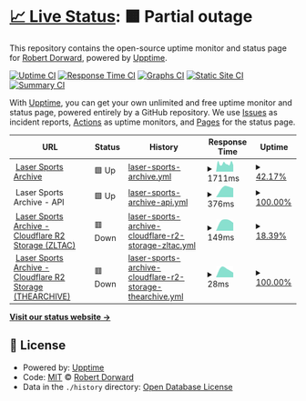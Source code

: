 # [📈 Live Status](https://status.tr1cky.au): <!--live status--> **🟧 Partial outage**

This repository contains the open-source uptime monitor and status page for [Robert Dorward](https://tr1cky.au), powered by [Upptime](https://github.com/upptime/upptime).

[![Uptime CI](https://github.com/dorwardtech/status/workflows/Uptime%20CI/badge.svg)](https://github.com/dorwardtech/status/actions?query=workflow%3A%22Uptime+CI%22)
[![Response Time CI](https://github.com/dorwardtech/status/workflows/Response%20Time%20CI/badge.svg)](https://github.com/dorwardtech/status/actions?query=workflow%3A%22Response+Time+CI%22)
[![Graphs CI](https://github.com/dorwardtech/status/workflows/Graphs%20CI/badge.svg)](https://github.com/dorwardtech/status/actions?query=workflow%3A%22Graphs+CI%22)
[![Static Site CI](https://github.com/dorwardtech/status/workflows/Static%20Site%20CI/badge.svg)](https://github.com/dorwardtech/status/actions?query=workflow%3A%22Static+Site+CI%22)
[![Summary CI](https://github.com/dorwardtech/status/workflows/Summary%20CI/badge.svg)](https://github.com/dorwardtech/status/actions?query=workflow%3A%22Summary+CI%22)

With [Upptime](https://upptime.js.org), you can get your own unlimited and free uptime monitor and status page, powered entirely by a GitHub repository. We use [Issues](https://github.com/dorwardtech/status/issues) as incident reports, [Actions](https://github.com/dorwardtech/status/actions) as uptime monitors, and [Pages](https://status.tr1cky.au) for the status page.

<!--start: status pages-->
<!-- This summary is generated by Upptime (https://github.com/upptime/upptime) -->
<!-- Do not edit this manually, your changes will be overwritten -->
<!-- prettier-ignore -->
| URL | Status | History | Response Time | Uptime |
| --- | ------ | ------- | ------------- | ------ |
| <img alt="" src="https://icons.duckduckgo.com/ip3/archive.lasersports.au.ico" height="13"> [Laser Sports Archive](https://archive.lasersports.au) | 🟩 Up | [laser-sports-archive.yml](https://github.com/DorwardTech/status/commits/HEAD/history/laser-sports-archive.yml) | <details><summary><img alt="Response time graph" src="./graphs/laser-sports-archive/response-time-week.png" height="20"> 1711ms</summary><br><a href="https://status.tr1cky.au/history/laser-sports-archive"><img alt="Response time 1711" src="https://img.shields.io/endpoint?url=https%3A%2F%2Fraw.githubusercontent.com%2FDorwardTech%2Fstatus%2FHEAD%2Fapi%2Flaser-sports-archive%2Fresponse-time.json"></a><br><a href="https://status.tr1cky.au/history/laser-sports-archive"><img alt="24-hour response time 1656" src="https://img.shields.io/endpoint?url=https%3A%2F%2Fraw.githubusercontent.com%2FDorwardTech%2Fstatus%2FHEAD%2Fapi%2Flaser-sports-archive%2Fresponse-time-day.json"></a><br><a href="https://status.tr1cky.au/history/laser-sports-archive"><img alt="7-day response time 1711" src="https://img.shields.io/endpoint?url=https%3A%2F%2Fraw.githubusercontent.com%2FDorwardTech%2Fstatus%2FHEAD%2Fapi%2Flaser-sports-archive%2Fresponse-time-week.json"></a><br><a href="https://status.tr1cky.au/history/laser-sports-archive"><img alt="30-day response time 1711" src="https://img.shields.io/endpoint?url=https%3A%2F%2Fraw.githubusercontent.com%2FDorwardTech%2Fstatus%2FHEAD%2Fapi%2Flaser-sports-archive%2Fresponse-time-month.json"></a><br><a href="https://status.tr1cky.au/history/laser-sports-archive"><img alt="1-year response time 1711" src="https://img.shields.io/endpoint?url=https%3A%2F%2Fraw.githubusercontent.com%2FDorwardTech%2Fstatus%2FHEAD%2Fapi%2Flaser-sports-archive%2Fresponse-time-year.json"></a></details> | <details><summary><a href="https://status.tr1cky.au/history/laser-sports-archive">42.17%</a></summary><a href="https://status.tr1cky.au/history/laser-sports-archive"><img alt="All-time uptime 42.17%" src="https://img.shields.io/endpoint?url=https%3A%2F%2Fraw.githubusercontent.com%2FDorwardTech%2Fstatus%2FHEAD%2Fapi%2Flaser-sports-archive%2Fuptime.json"></a><br><a href="https://status.tr1cky.au/history/laser-sports-archive"><img alt="24-hour uptime 92.00%" src="https://img.shields.io/endpoint?url=https%3A%2F%2Fraw.githubusercontent.com%2FDorwardTech%2Fstatus%2FHEAD%2Fapi%2Flaser-sports-archive%2Fuptime-day.json"></a><br><a href="https://status.tr1cky.au/history/laser-sports-archive"><img alt="7-day uptime 42.17%" src="https://img.shields.io/endpoint?url=https%3A%2F%2Fraw.githubusercontent.com%2FDorwardTech%2Fstatus%2FHEAD%2Fapi%2Flaser-sports-archive%2Fuptime-week.json"></a><br><a href="https://status.tr1cky.au/history/laser-sports-archive"><img alt="30-day uptime 42.17%" src="https://img.shields.io/endpoint?url=https%3A%2F%2Fraw.githubusercontent.com%2FDorwardTech%2Fstatus%2FHEAD%2Fapi%2Flaser-sports-archive%2Fuptime-month.json"></a><br><a href="https://status.tr1cky.au/history/laser-sports-archive"><img alt="1-year uptime 42.17%" src="https://img.shields.io/endpoint?url=https%3A%2F%2Fraw.githubusercontent.com%2FDorwardTech%2Fstatus%2FHEAD%2Fapi%2Flaser-sports-archive%2Fuptime-year.json"></a></details>
| <img alt="" src="https://icons.duckduckgo.com/ip3/archive.lasersports.au.ico" height="13"> Laser Sports Archive - API | 🟩 Up | [laser-sports-archive-api.yml](https://github.com/DorwardTech/status/commits/HEAD/history/laser-sports-archive-api.yml) | <details><summary><img alt="Response time graph" src="./graphs/laser-sports-archive-api/response-time-week.png" height="20"> 376ms</summary><br><a href="https://status.tr1cky.au/history/laser-sports-archive-api"><img alt="Response time 376" src="https://img.shields.io/endpoint?url=https%3A%2F%2Fraw.githubusercontent.com%2FDorwardTech%2Fstatus%2FHEAD%2Fapi%2Flaser-sports-archive-api%2Fresponse-time.json"></a><br><a href="https://status.tr1cky.au/history/laser-sports-archive-api"><img alt="24-hour response time 376" src="https://img.shields.io/endpoint?url=https%3A%2F%2Fraw.githubusercontent.com%2FDorwardTech%2Fstatus%2FHEAD%2Fapi%2Flaser-sports-archive-api%2Fresponse-time-day.json"></a><br><a href="https://status.tr1cky.au/history/laser-sports-archive-api"><img alt="7-day response time 376" src="https://img.shields.io/endpoint?url=https%3A%2F%2Fraw.githubusercontent.com%2FDorwardTech%2Fstatus%2FHEAD%2Fapi%2Flaser-sports-archive-api%2Fresponse-time-week.json"></a><br><a href="https://status.tr1cky.au/history/laser-sports-archive-api"><img alt="30-day response time 376" src="https://img.shields.io/endpoint?url=https%3A%2F%2Fraw.githubusercontent.com%2FDorwardTech%2Fstatus%2FHEAD%2Fapi%2Flaser-sports-archive-api%2Fresponse-time-month.json"></a><br><a href="https://status.tr1cky.au/history/laser-sports-archive-api"><img alt="1-year response time 376" src="https://img.shields.io/endpoint?url=https%3A%2F%2Fraw.githubusercontent.com%2FDorwardTech%2Fstatus%2FHEAD%2Fapi%2Flaser-sports-archive-api%2Fresponse-time-year.json"></a></details> | <details><summary><a href="https://status.tr1cky.au/history/laser-sports-archive-api">100.00%</a></summary><a href="https://status.tr1cky.au/history/laser-sports-archive-api"><img alt="All-time uptime 100.00%" src="https://img.shields.io/endpoint?url=https%3A%2F%2Fraw.githubusercontent.com%2FDorwardTech%2Fstatus%2FHEAD%2Fapi%2Flaser-sports-archive-api%2Fuptime.json"></a><br><a href="https://status.tr1cky.au/history/laser-sports-archive-api"><img alt="24-hour uptime 100.00%" src="https://img.shields.io/endpoint?url=https%3A%2F%2Fraw.githubusercontent.com%2FDorwardTech%2Fstatus%2FHEAD%2Fapi%2Flaser-sports-archive-api%2Fuptime-day.json"></a><br><a href="https://status.tr1cky.au/history/laser-sports-archive-api"><img alt="7-day uptime 100.00%" src="https://img.shields.io/endpoint?url=https%3A%2F%2Fraw.githubusercontent.com%2FDorwardTech%2Fstatus%2FHEAD%2Fapi%2Flaser-sports-archive-api%2Fuptime-week.json"></a><br><a href="https://status.tr1cky.au/history/laser-sports-archive-api"><img alt="30-day uptime 100.00%" src="https://img.shields.io/endpoint?url=https%3A%2F%2Fraw.githubusercontent.com%2FDorwardTech%2Fstatus%2FHEAD%2Fapi%2Flaser-sports-archive-api%2Fuptime-month.json"></a><br><a href="https://status.tr1cky.au/history/laser-sports-archive-api"><img alt="1-year uptime 100.00%" src="https://img.shields.io/endpoint?url=https%3A%2F%2Fraw.githubusercontent.com%2FDorwardTech%2Fstatus%2FHEAD%2Fapi%2Flaser-sports-archive-api%2Fuptime-year.json"></a></details>
| <img alt="" src="https://icons.duckduckgo.com/ip3/8da8270d73b1b88638c9051fb8c8da2d.r2.cloudflarestorage.com.ico" height="13"> [Laser Sports Archive - Cloudflare R2 Storage (ZLTAC)](https://8da8270d73b1b88638c9051fb8c8da2d.r2.cloudflarestorage.com/zltac) | 🟥 Down | [laser-sports-archive-cloudflare-r2-storage-zltac.yml](https://github.com/DorwardTech/status/commits/HEAD/history/laser-sports-archive-cloudflare-r2-storage-zltac.yml) | <details><summary><img alt="Response time graph" src="./graphs/laser-sports-archive-cloudflare-r2-storage-zltac/response-time-week.png" height="20"> 149ms</summary><br><a href="https://status.tr1cky.au/history/laser-sports-archive-cloudflare-r2-storage-zltac"><img alt="Response time 149" src="https://img.shields.io/endpoint?url=https%3A%2F%2Fraw.githubusercontent.com%2FDorwardTech%2Fstatus%2FHEAD%2Fapi%2Flaser-sports-archive-cloudflare-r2-storage-zltac%2Fresponse-time.json"></a><br><a href="https://status.tr1cky.au/history/laser-sports-archive-cloudflare-r2-storage-zltac"><img alt="24-hour response time 149" src="https://img.shields.io/endpoint?url=https%3A%2F%2Fraw.githubusercontent.com%2FDorwardTech%2Fstatus%2FHEAD%2Fapi%2Flaser-sports-archive-cloudflare-r2-storage-zltac%2Fresponse-time-day.json"></a><br><a href="https://status.tr1cky.au/history/laser-sports-archive-cloudflare-r2-storage-zltac"><img alt="7-day response time 149" src="https://img.shields.io/endpoint?url=https%3A%2F%2Fraw.githubusercontent.com%2FDorwardTech%2Fstatus%2FHEAD%2Fapi%2Flaser-sports-archive-cloudflare-r2-storage-zltac%2Fresponse-time-week.json"></a><br><a href="https://status.tr1cky.au/history/laser-sports-archive-cloudflare-r2-storage-zltac"><img alt="30-day response time 149" src="https://img.shields.io/endpoint?url=https%3A%2F%2Fraw.githubusercontent.com%2FDorwardTech%2Fstatus%2FHEAD%2Fapi%2Flaser-sports-archive-cloudflare-r2-storage-zltac%2Fresponse-time-month.json"></a><br><a href="https://status.tr1cky.au/history/laser-sports-archive-cloudflare-r2-storage-zltac"><img alt="1-year response time 149" src="https://img.shields.io/endpoint?url=https%3A%2F%2Fraw.githubusercontent.com%2FDorwardTech%2Fstatus%2FHEAD%2Fapi%2Flaser-sports-archive-cloudflare-r2-storage-zltac%2Fresponse-time-year.json"></a></details> | <details><summary><a href="https://status.tr1cky.au/history/laser-sports-archive-cloudflare-r2-storage-zltac">18.39%</a></summary><a href="https://status.tr1cky.au/history/laser-sports-archive-cloudflare-r2-storage-zltac"><img alt="All-time uptime 18.39%" src="https://img.shields.io/endpoint?url=https%3A%2F%2Fraw.githubusercontent.com%2FDorwardTech%2Fstatus%2FHEAD%2Fapi%2Flaser-sports-archive-cloudflare-r2-storage-zltac%2Fuptime.json"></a><br><a href="https://status.tr1cky.au/history/laser-sports-archive-cloudflare-r2-storage-zltac"><img alt="24-hour uptime 18.39%" src="https://img.shields.io/endpoint?url=https%3A%2F%2Fraw.githubusercontent.com%2FDorwardTech%2Fstatus%2FHEAD%2Fapi%2Flaser-sports-archive-cloudflare-r2-storage-zltac%2Fuptime-day.json"></a><br><a href="https://status.tr1cky.au/history/laser-sports-archive-cloudflare-r2-storage-zltac"><img alt="7-day uptime 18.39%" src="https://img.shields.io/endpoint?url=https%3A%2F%2Fraw.githubusercontent.com%2FDorwardTech%2Fstatus%2FHEAD%2Fapi%2Flaser-sports-archive-cloudflare-r2-storage-zltac%2Fuptime-week.json"></a><br><a href="https://status.tr1cky.au/history/laser-sports-archive-cloudflare-r2-storage-zltac"><img alt="30-day uptime 18.39%" src="https://img.shields.io/endpoint?url=https%3A%2F%2Fraw.githubusercontent.com%2FDorwardTech%2Fstatus%2FHEAD%2Fapi%2Flaser-sports-archive-cloudflare-r2-storage-zltac%2Fuptime-month.json"></a><br><a href="https://status.tr1cky.au/history/laser-sports-archive-cloudflare-r2-storage-zltac"><img alt="1-year uptime 18.39%" src="https://img.shields.io/endpoint?url=https%3A%2F%2Fraw.githubusercontent.com%2FDorwardTech%2Fstatus%2FHEAD%2Fapi%2Flaser-sports-archive-cloudflare-r2-storage-zltac%2Fuptime-year.json"></a></details>
| <img alt="" src="https://icons.duckduckgo.com/ip3/8da8270d73b1b88638c9051fb8c8da2d.r2.cloudflarestorage.com.ico" height="13"> [Laser Sports Archive - Cloudflare R2 Storage (THEARCHIVE)](https://8da8270d73b1b88638c9051fb8c8da2d.r2.cloudflarestorage.com/thearchive) | 🟥 Down | [laser-sports-archive-cloudflare-r2-storage-thearchive.yml](https://github.com/DorwardTech/status/commits/HEAD/history/laser-sports-archive-cloudflare-r2-storage-thearchive.yml) | <details><summary><img alt="Response time graph" src="./graphs/laser-sports-archive-cloudflare-r2-storage-thearchive/response-time-week.png" height="20"> 28ms</summary><br><a href="https://status.tr1cky.au/history/laser-sports-archive-cloudflare-r2-storage-thearchive"><img alt="Response time 28" src="https://img.shields.io/endpoint?url=https%3A%2F%2Fraw.githubusercontent.com%2FDorwardTech%2Fstatus%2FHEAD%2Fapi%2Flaser-sports-archive-cloudflare-r2-storage-thearchive%2Fresponse-time.json"></a><br><a href="https://status.tr1cky.au/history/laser-sports-archive-cloudflare-r2-storage-thearchive"><img alt="24-hour response time 28" src="https://img.shields.io/endpoint?url=https%3A%2F%2Fraw.githubusercontent.com%2FDorwardTech%2Fstatus%2FHEAD%2Fapi%2Flaser-sports-archive-cloudflare-r2-storage-thearchive%2Fresponse-time-day.json"></a><br><a href="https://status.tr1cky.au/history/laser-sports-archive-cloudflare-r2-storage-thearchive"><img alt="7-day response time 28" src="https://img.shields.io/endpoint?url=https%3A%2F%2Fraw.githubusercontent.com%2FDorwardTech%2Fstatus%2FHEAD%2Fapi%2Flaser-sports-archive-cloudflare-r2-storage-thearchive%2Fresponse-time-week.json"></a><br><a href="https://status.tr1cky.au/history/laser-sports-archive-cloudflare-r2-storage-thearchive"><img alt="30-day response time 28" src="https://img.shields.io/endpoint?url=https%3A%2F%2Fraw.githubusercontent.com%2FDorwardTech%2Fstatus%2FHEAD%2Fapi%2Flaser-sports-archive-cloudflare-r2-storage-thearchive%2Fresponse-time-month.json"></a><br><a href="https://status.tr1cky.au/history/laser-sports-archive-cloudflare-r2-storage-thearchive"><img alt="1-year response time 28" src="https://img.shields.io/endpoint?url=https%3A%2F%2Fraw.githubusercontent.com%2FDorwardTech%2Fstatus%2FHEAD%2Fapi%2Flaser-sports-archive-cloudflare-r2-storage-thearchive%2Fresponse-time-year.json"></a></details> | <details><summary><a href="https://status.tr1cky.au/history/laser-sports-archive-cloudflare-r2-storage-thearchive">100.00%</a></summary><a href="https://status.tr1cky.au/history/laser-sports-archive-cloudflare-r2-storage-thearchive"><img alt="All-time uptime 100.00%" src="https://img.shields.io/endpoint?url=https%3A%2F%2Fraw.githubusercontent.com%2FDorwardTech%2Fstatus%2FHEAD%2Fapi%2Flaser-sports-archive-cloudflare-r2-storage-thearchive%2Fuptime.json"></a><br><a href="https://status.tr1cky.au/history/laser-sports-archive-cloudflare-r2-storage-thearchive"><img alt="24-hour uptime 100.00%" src="https://img.shields.io/endpoint?url=https%3A%2F%2Fraw.githubusercontent.com%2FDorwardTech%2Fstatus%2FHEAD%2Fapi%2Flaser-sports-archive-cloudflare-r2-storage-thearchive%2Fuptime-day.json"></a><br><a href="https://status.tr1cky.au/history/laser-sports-archive-cloudflare-r2-storage-thearchive"><img alt="7-day uptime 100.00%" src="https://img.shields.io/endpoint?url=https%3A%2F%2Fraw.githubusercontent.com%2FDorwardTech%2Fstatus%2FHEAD%2Fapi%2Flaser-sports-archive-cloudflare-r2-storage-thearchive%2Fuptime-week.json"></a><br><a href="https://status.tr1cky.au/history/laser-sports-archive-cloudflare-r2-storage-thearchive"><img alt="30-day uptime 100.00%" src="https://img.shields.io/endpoint?url=https%3A%2F%2Fraw.githubusercontent.com%2FDorwardTech%2Fstatus%2FHEAD%2Fapi%2Flaser-sports-archive-cloudflare-r2-storage-thearchive%2Fuptime-month.json"></a><br><a href="https://status.tr1cky.au/history/laser-sports-archive-cloudflare-r2-storage-thearchive"><img alt="1-year uptime 100.00%" src="https://img.shields.io/endpoint?url=https%3A%2F%2Fraw.githubusercontent.com%2FDorwardTech%2Fstatus%2FHEAD%2Fapi%2Flaser-sports-archive-cloudflare-r2-storage-thearchive%2Fuptime-year.json"></a></details>

<!--end: status pages-->

[**Visit our status website →**](https://status.tr1cky.au)

## 📄 License

- Powered by: [Upptime](https://github.com/upptime/upptime)
- Code: [MIT](./LICENSE) © [Robert Dorward](https://tr1cky.au)
- Data in the `./history` directory: [Open Database License](https://opendatacommons.org/licenses/odbl/1-0/)
